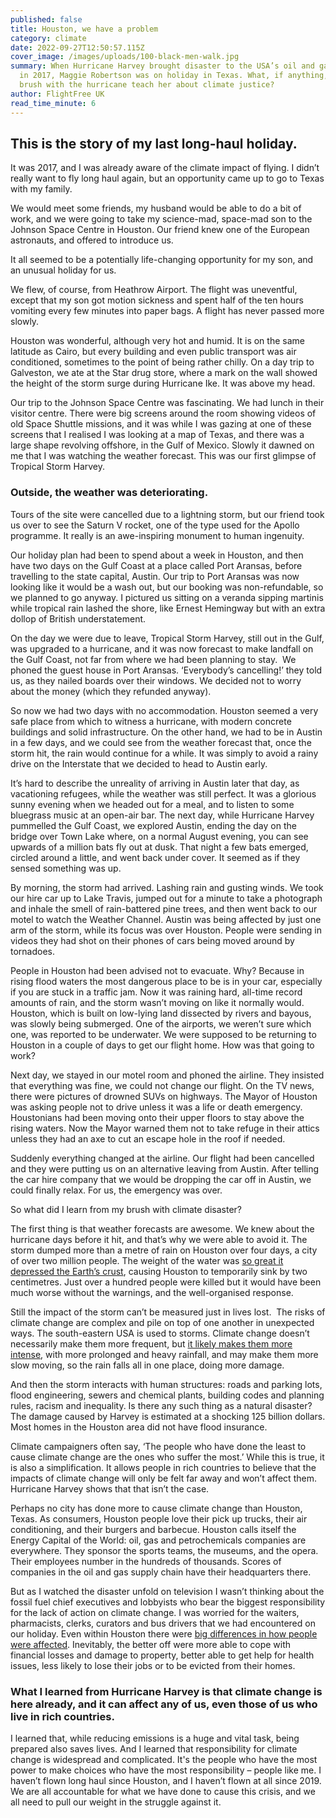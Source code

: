 ```yaml
---
published: false
title: Houston, we have a problem
category: climate
date: 2022-09-27T12:50:57.115Z
cover_image: /images/uploads/100-black-men-walk.jpg
summary: When Hurricane Harvey brought disaster to the USA’s oil and gas capital
  in 2017, Maggie Robertson was on holiday in Texas. What, if anything, did her
  brush with the hurricane teach her about climate justice?
author: FlightFree UK
read_time_minute: 6
---
```

## This is the story of my last long-haul holiday.

It was 2017, and I was already aware of the climate impact of flying. I didn’t really want to fly long haul again, but an opportunity came up to go to Texas with my family. 

We would meet some friends, my husband would be able to do a bit of work, and we were going to take my science-mad, space-mad son to the Johnson Space Centre in Houston. Our friend knew one of the European astronauts, and offered to introduce us. 

It all seemed to be a potentially life-changing opportunity for my son, and an unusual holiday for us.

We flew, of course, from Heathrow Airport. The flight was uneventful, except that my son got motion sickness and spent half of the ten hours vomiting every few minutes into paper bags. A flight has never passed more slowly.

Houston was wonderful, although very hot and humid. It is on the same latitude as Cairo, but every building and even public transport was air conditioned, sometimes to the point of being rather chilly. On a day trip to Galveston, we ate at the Star drug store, where a mark on the wall showed the height of the storm surge during Hurricane Ike. It was above my head.

Our trip to the Johnson Space Centre was fascinating. We had lunch in their visitor centre. There were big screens around the room showing videos of old Space Shuttle missions, and it was while I was gazing at one of these screens that I realised I was looking at a map of Texas, and there was a large shape revolving offshore, in the Gulf of Mexico. Slowly it dawned on me that I was watching the weather forecast. This was our first glimpse of Tropical Storm Harvey.

### Outside, the weather was deteriorating. 

Tours of the site were cancelled due to a lightning storm, but our friend took us over to see the Saturn V rocket, one of the type used for the Apollo programme. It really is an awe-inspiring monument to human ingenuity.

Our holiday plan had been to spend about a week in Houston, and then have two days on the Gulf Coast at a place called Port Aransas, before travelling to the state capital, Austin. Our trip to Port Aransas was now looking like it would be a wash out, but our booking was non-refundable, so we planned to go anyway. I pictured us sitting on a veranda sipping martinis while tropical rain lashed the shore, like Ernest Hemingway but with an extra dollop of British understatement. 

On the day we were due to leave, Tropical Storm Harvey, still out in the Gulf, was upgraded to a hurricane, and it was now forecast to make landfall on the Gulf Coast, not far from where we had been planning to stay.  We phoned the guest house in Port Aransas. ‘Everybody’s cancelling!’ they told us, as they nailed boards over their windows. We decided not to worry about the money (which they refunded anyway).

So now we had two days with no accommodation. Houston seemed a very safe place from which to witness a hurricane, with modern concrete buildings and solid infrastructure. On the other hand, we had to be in Austin in a few days, and we could see from the weather forecast that, once the storm hit, the rain would continue for a while. It was simply to avoid a rainy drive on the Interstate that we decided to head to Austin early. 

It’s hard to describe the unreality of arriving in Austin later that day, as vacationing refugees, while the weather was still perfect. It was a glorious sunny evening when we headed out for a meal, and to listen to some bluegrass music at an open-air bar. The next day, while Hurricane Harvey pummelled the Gulf Coast, we explored Austin, ending the day on the bridge over Town Lake where, on a normal August evening, you can see upwards of a million bats fly out at dusk. That night a few bats emerged, circled around a little, and went back under cover. It seemed as if they sensed something was up.

By morning, the storm had arrived. Lashing rain and gusting winds. We took our hire car up to Lake Travis, jumped out for a minute to take a photograph and inhale the smell of rain-battered pine trees, and then went back to our motel to watch the Weather Channel. Austin was being affected by just one arm of the storm, while its focus was over Houston. People were sending in videos they had shot on their phones of cars being moved around by tornadoes. 

People in Houston had been advised not to evacuate. Why? Because in rising flood waters the most dangerous place to be is in your car, especially if you are stuck in a traffic jam. Now it was raining hard, all-time record amounts of rain, and the storm wasn’t moving on like it normally would. Houston, which is built on low-lying land dissected by rivers and bayous, was slowly being submerged. One of the airports, we weren’t sure which one, was reported to be underwater. We were supposed to be returning to Houston in a couple of days to get our flight home. How was that going to work?

Next day, we stayed in our motel room and phoned the airline. They insisted that everything was fine, we could not change our flight. On the TV news, there were pictures of drowned SUVs on highways. The Mayor of Houston was asking people not to drive unless it was a life or death emergency. Houstonians had been moving onto their upper floors to stay above the rising waters. Now the Mayor warned them not to take refuge in their attics unless they had an axe to cut an escape hole in the roof if needed.

Suddenly everything changed at the airline. Our flight had been cancelled and they were putting us on an alternative leaving from Austin. After telling the car hire company that we would be dropping the car off in Austin, we could finally relax. For us, the emergency was over.

So what did I learn from my brush with climate disaster?

The first thing is that weather forecasts are awesome. We knew about the hurricane days before it hit, and that’s why we were able to avoid it. The storm dumped more than a metre of rain on Houston over four days, a city of over two million people. The weight of the water was [so great it depressed the Earth’s crust](https://www.nbcdfw.com/news/local/geophysicist-weight-of-harvey-rains-caused-houston-to-sink/37922/), causing Houston to temporarily sink by two centimetres. Just over a hundred people were killed but it would have been much worse without the warnings, and the well-organised response.

Still the impact of the storm can’t be measured just in lives lost.  The risks of climate change are complex and pile on top of one another in unexpected ways. The south-eastern USA is used to storms. Climate change doesn’t necessarily make them more frequent, but [it likely makes them more intense](https://www.theguardian.com/commentisfree/2017/aug/28/climate-change-hurricane-harvey-more-deadly), with more prolonged and heavy rainfall, and may make them more slow moving, so the rain falls all in one place, doing more damage. 

And then the storm interacts with human structures: roads and parking lots, flood engineering, sewers and chemical plants, building codes and planning rules, racism and inequality. Is there any such thing as a natural disaster?  The damage caused by Harvey is estimated at a shocking 125 billion dollars. Most homes in the Houston area did not have flood insurance.

Climate campaigners often say, ‘The people who have done the least to cause climate change are the ones who suffer the most.’ While this is true, it is also a simplification. It allows people in rich countries to believe that the impacts of climate change will only be felt far away and won’t affect them. Hurricane Harvey shows that that isn’t the case.

Perhaps no city has done more to cause climate change than Houston, Texas. As consumers, Houston people love their pick up trucks, their air conditioning, and their burgers and barbecue. Houston calls itself the Energy Capital of the World: oil, gas and petrochemicals companies are everywhere. They sponsor the sports teams, the museums, and the opera. Their employees number in the hundreds of thousands. Scores of companies in the oil and gas supply chain have their headquarters there.

But as I watched the disaster unfold on television I wasn’t thinking about the fossil fuel chief executives and lobbyists who bear the biggest responsibility for the lack of action on climate change. I was worried for the waiters, pharmacists, clerks, curators and bus drivers that we had encountered on our holiday. Even within Houston there were [big differences in how people were affected](https://www.nrdc.org/experts/juanita-constible/emerging-public-health-consequences-hurricane-harvey). Inevitably, the better off were more able to cope with financial losses and damage to property, better able to get help for health issues, less likely to lose their jobs or to be evicted from their homes. 

### What I learned from Hurricane Harvey is that climate change is here already, and it can affect any of us, even those of us who live in rich countries. 

I learned that, while reducing emissions is a huge and vital task, being prepared also saves lives. And I learned that responsibility for climate change is widespread and complicated. I﻿t's the people who have the most power to make choices who have the most responsibility – people l﻿ike me. I haven’t flown long haul since Houston, and I haven’t flown at all since 2019. We are all accountable for what we have done to cause this crisis, and we all need to pull our weight in the struggle against it.